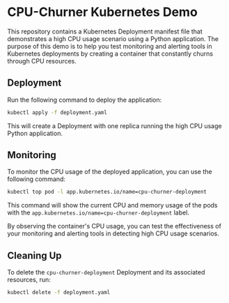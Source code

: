 # CPU-Churner Kubernetes Demo

This repository contains a Kubernetes Deployment manifest file that demonstrates a high CPU usage scenario using a Python application. The purpose of this demo is to help you test monitoring and alerting tools in Kubernetes deployments by creating a container that constantly churns through CPU resources.

## Deployment

Run the following command to deploy the application:

```bash
kubectl apply -f deployment.yaml
```

This will create a Deployment with one replica running the high CPU usage Python application.

## Monitoring

To monitor the CPU usage of the deployed application, you can use the following command:

```bash
kubectl top pod -l app.kubernetes.io/name=cpu-churner-deployment
```

This command will show the current CPU and memory usage of the pods with the `app.kubernetes.io/name=cpu-churner-deployment` label.

By observing the container's CPU usage, you can test the effectiveness of your monitoring and alerting tools in detecting high CPU usage scenarios.

## Cleaning Up

To delete the `cpu-churner-deployment` Deployment and its associated resources, run:

```bash
kubectl delete -f deployment.yaml
```

